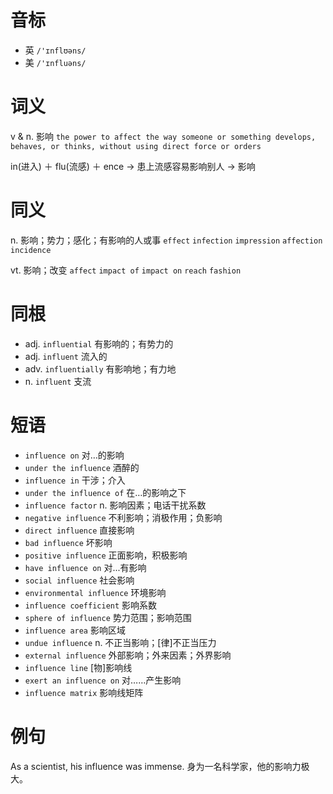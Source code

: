 # 音标

- 英 `/'ɪnflʊəns/`
- 美 `/'ɪnfluəns/`

# 词义

v & n. 影响
`the power to affect the way someone or something develops, behaves, or thinks, without using direct force or orders`



in(进入) ＋ flu(流感) ＋ ence → 患上流感容易影响别人 → 影响

# 同义

n. 影响；势力；感化；有影响的人或事
`effect` `infection` `impression` `affection` `incidence`

vt. 影响；改变
`affect` `impact of` `impact on` `reach` `fashion`

# 同根

- adj. `influential` 有影响的；有势力的
- adj. `influent` 流入的
- adv. `influentially` 有影响地；有力地
- n. `influent` 支流

# 短语

- `influence on` 对…的影响
- `under the influence` 酒醉的
- `influence in` 干涉；介入
- `under the influence of` 在…的影响之下
- `influence factor` n. 影响因素；电话干扰系数
- `negative influence` 不利影响；消极作用；负影响
- `direct influence` 直接影响
- `bad influence` 坏影响
- `positive influence` 正面影响，积极影响
- `have influence on` 对...有影响
- `social influence` 社会影响
- `environmental influence` 环境影响
- `influence coefficient` 影响系数
- `sphere of influence` 势力范围；影响范围
- `influence area` 影响区域
- `undue influence` n. 不正当影响；[律]不正当压力
- `external influence` 外部影响；外来因素；外界影响
- `influence line` [物]影响线
- `exert an influence on` 对……产生影响
- `influence matrix` 影响线矩阵

# 例句

As a scientist, his influence was immense.
身为一名科学家，他的影响力极大。


